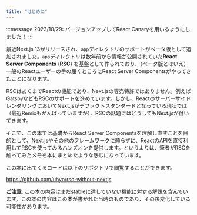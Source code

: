 ```yaml
---
title: "はじめに"
---
```


:::message
2023/10/29: バージョンアップしてReact Canaryを用いるようにしました！
:::

最近Next.js 13がリリースされ、`app`ディレクトリのサポートがベータ版として追加されました。`app`ディレクトリは数年前から情報が公開されていた**React Server Components** (**RSC**) を基盤として作られており、（ベータ版とはいえ）一般のReactユーザーの手の届くところにReact Server Componentsがやってきたことになります。

RSCはあくまでReactの機能であり、Next.jsの専売特許ではありません。例えばGatsbyなどもRSCのサポートを進めています。しかし、ReactのサーバーサイドレンダリングにおいてNext.jsがデファクトスタンダードとなっている現状では（最近Remixもがんばっていますが）、RSCの話題にはどうしてもNext.jsが付いてきます。

そこで、この本では基礎からReact Server Componentsを理解し直すことを目的として、Next.jsやその他のフレームワークに頼らずに、ReactのAPIを直接利用してRSCを使ってみるハンズオンを提供します。というよりは、筆者がRSCを触ってみたメモを本にまとめたような感じになっています。

この本に出てくるコードは以下のリポジトリで閲覧することができます。

https://github.com/uhyo/rsc-without-nextjs

**ご注意**: この本の内容はまだstableに達していない機能に対する解説を含んでいます。この本の内容はこの本が書かれた当時のものであり、その後変化している可能性があります。